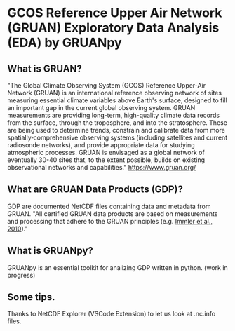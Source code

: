 # GCOS Reference Upper Air Network (GRUAN) Exploratory Data Analysis (EDA) by GRUANpy

## What is GRUAN?

"The Global Climate Observing System (GCOS) Reference Upper-Air Network (GRUAN) is an international reference observing network of sites measuring essential climate variables above Earth's surface, designed to fill an important gap in the current global observing system. GRUAN measurements are providing long-term, high-quality climate data records from the surface, through the troposphere, and into the stratosphere. These are being used to determine trends, constrain and calibrate data from more spatially‐comprehensive observing systems (including satellites and current radiosonde networks), and provide appropriate data for studying atmospheric processes. GRUAN is envisaged as a global network of eventually 30-40 sites that, to the extent possible, builds on existing observational networks and capabilities." 
https://www.gruan.org/

## What are GRUAN Data Products (GDP)?

GDP are documented NetCDF files containing data and metadata from GRUAN.
"All certified GRUAN data products are based on measurements and processing that adhere to the GRUAN principles (e.g. [Immler et al., 2010](https://www.gruan.org/documentation/articles/immler-et-al-2010-amt))."

## What is GRUANpy?

GRUANpy is an essential toolkit for analizing GDP written in python. (work in progress)

## Some tips.

Thanks to NetCDF Explorer (VSCode Extension) to let us look at .nc.info files.